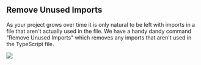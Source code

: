 ## Remove Unused Imports

As your project grows over time it is only natural to be left with imports in a file that aren't actually used in the file. We have a handy dandy command "Remove Unused Imports" which removes any imports that aren't used in the TypeScript file.

![](https://raw.githubusercontent.com/johnpaularthur/johnpaularthur.github.io/master/screens/removeUnusedImports.gif)
